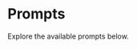 # Prompts

Explore the available prompts below.
<script setup>
import Explorer from './.vitepress/theme/components/Explorer.vue'
</script>
<Explorer type="prompts" />
